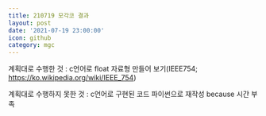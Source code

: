 ```yaml
---
title: 210719 모각코 결과
layout: post
date: '2021-07-19 23:00:00'
icon: github
category: mgc
---
```


계획대로 수행한 것 : c언어로 float 자료형 만들어 보기(IEEE754; https://ko.wikipedia.org/wiki/IEEE_754)

계획대로 수행하지 못한 것 : c언어로 구현된 코드 파이썬으로 재작성 because 시간 부족
